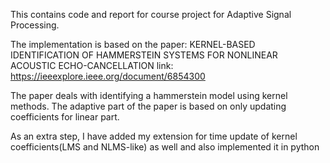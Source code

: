 This contains code and report for course project for Adaptive Signal Processing.

The implementation is based on the paper: KERNEL-BASED IDENTIFICATION OF HAMMERSTEIN SYSTEMS
FOR NONLINEAR ACOUSTIC ECHO-CANCELLATION
link: https://ieeexplore.ieee.org/document/6854300

The paper deals with identifying a hammerstein model using kernel methods. The adaptive part of the paper is based on only updating coefficients for linear part.

As an extra step, I have added my extension for time update of kernel coefficients(LMS and NLMS-like) as well and also implemented it in python
